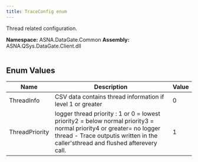 ```yaml
---
title: TraceConfig enum
---
```


Thread related configuration.

**Namespace:** ASNA.DataGate.Common
**Assembly:** ASNA.QSys.DataGate.Client.dll
<br>
<br>

## Enum Values

| Name | Description | Value
| --- | --- | --- 
| ThreadInfo | CSV data contains thread information if level 1 or greater | 0 |
| ThreadPriority | logger thread priority :  1 or 0      = lowest priority2           = below normal priority3           = normal priority4 or greater= no logger thread - Trace outputis written in the caller'sthread and flushed afterevery call. | 1 |

